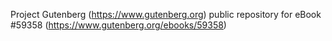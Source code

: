 Project Gutenberg (https://www.gutenberg.org) public repository for
eBook #59358 (https://www.gutenberg.org/ebooks/59358)
